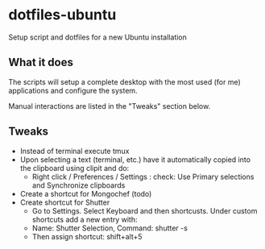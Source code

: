 # dotfiles-ubuntu
Setup script and dotfiles for a new Ubuntu installation

## What it does

The scripts will setup a complete desktop with the most used (for me) applications and configure the system.

Manual interactions are listed in the "Tweaks" section below.


## Tweaks

* Instead of terminal execute tmux
* Upon selecting a text (terminal, etc.) have it automatically copied into the clipboard using clipit and do:
  * Right click / Preferences / Settings : check: Use Primary selections and Synchronize clipboards
* Create a shortcut for Mongochef (todo)
* Create shortcut for Shutter
  * Go to Settings. Select Keyboard and then shortcusts. Under custom shortcuts add a new entry with:
  * Name: Shutter Selection, Command: shutter -s
  * Then assign shortcut: shift+alt+5
